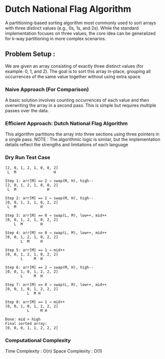 # Dutch National Flag Algorithm
A partitioning-based sorting algorithm most commonly used to sort arrays with three distinct values (e.g., 0s, 1s, and 2s). While the standard implementation focuses on three values, the core idea can be generalized for k-way partitioning in more complex scenarios.

## Problem Setup :
We are given an array consisting of exactly three distinct values (for example: 0, 1, and 2). The goal is to sort this array in-place, grouping all occurrences of the same value together without using extra space.
### Naive Approach (For Comparison)
A basic solution involves counting occurrences of each value and then overwriting the array in a second pass. This is simple but requires multiple passes over the data.
### Efficient Approach: Dutch National Flag Algorithm
This algorithm partitions the array into three sections using three pointers in a single pass.
NOTE : The algorithmic logic is similar, but the implementation details reflect the strengths and limitations of each language
### Dry Run Test Case
``` Step 0: Initial State
[2, 0, 1, 2, 1, 0, 0, 2]
 L  M                 H

Step 1: arr[M] == 2 → swap(M, H), high--
[2, 0, 1, 2, 1, 0, 0, 2]
 L  M              H

Step 2: arr[M] == 2 → swap(M, H), high--
[0, 0, 1, 2, 1, 0, 2, 2]
 L  M           H

Step 3: arr[M] == 0 → swap(L, M), low++, mid++
[0, 0, 1, 2, 1, 0, 2, 2]
    L  M        H

Step 4: arr[M] == 0 → swap(L, M), low++, mid++
[0, 0, 1, 2, 1, 0, 2, 2]
       L  M     H

Step 5: arr[M] == 1 → mid++
[0, 0, 1, 2, 1, 0, 2, 2]
       L     M  H

Step 6: arr[M] == 2 → swap(M, H), high--
[0, 0, 1, 0, 1, 2, 2, 2]
       L     M  H

Step 7: arr[M] == 0 → swap(L, M), low++, mid++
[0, 0, 1, 0, 1, 2, 2, 2]
          L  M H

Step 8: arr[M] == 1 → mid++
[0, 0, 1, 0, 1, 2, 2, 2]
          L     M H

Done: mid > high
Final sorted array:
[0, 0, 0, 1, 1, 2, 2, 2]
```
### Computational Complexity
Time Complexity : O(n)
Space Complexity : O(1)
